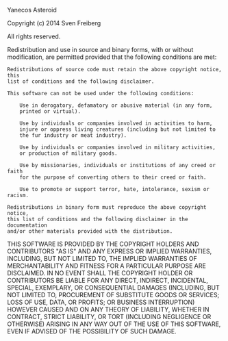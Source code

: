 ﻿Yanecos Asteroid

Copyright (c) 2014 Sven Freiberg

All rights reserved.

Redistribution and use in source and binary forms, with or without modification,
are permitted provided that the following conditions are met:

	Redistributions of source code must retain the above copyright notice, this
	list of conditions and the following disclaimer.

	This software can not be used under the following conditions:

		Use in derogatory, defamatory or abusive material (in any form,
		printed or virtual).

		Use by individuals or companies involved in activities to harm,
		injure or oppress living creatures (including but not limited to
		the fur industry or meat industry).

		Use by individuals or companies involved in military activities,
		or production of military goods.

		Use by missionaries, individuals or institutions of any creed or faith
		for the purpose of converting others to their creed or faith.

		Use to promote or support terror, hate, intolerance, sexism or racism.

	Redistributions in binary form must reproduce the above copyright notice,
	this list of conditions and the following disclaimer in the documentation
	and/or other materials provided with the distribution.

THIS SOFTWARE IS PROVIDED BY THE COPYRIGHT HOLDERS AND CONTRIBUTORS "AS IS" AND
ANY EXPRESS OR IMPLIED WARRANTIES, INCLUDING, BUT NOT LIMITED TO, THE IMPLIED
WARRANTIES OF MERCHANTABILITY AND FITNESS FOR A PARTICULAR PURPOSE ARE
DISCLAIMED. IN NO EVENT SHALL THE COPYRIGHT HOLDER OR CONTRIBUTORS BE LIABLE FOR
ANY DIRECT, INDIRECT, INCIDENTAL, SPECIAL, EXEMPLARY, OR CONSEQUENTIAL DAMAGES
(INCLUDING, BUT NOT LIMITED TO, PROCUREMENT OF SUBSTITUTE GOODS OR SERVICES;
LOSS OF USE, DATA, OR PROFITS; OR BUSINESS INTERRUPTION) HOWEVER CAUSED AND ON
ANY THEORY OF LIABILITY, WHETHER IN CONTRACT, STRICT LIABILITY, OR TORT
(INCLUDING NEGLIGENCE OR OTHERWISE) ARISING IN ANY WAY OUT OF THE USE OF
THIS SOFTWARE, EVEN IF ADVISED OF THE POSSIBILITY OF SUCH DAMAGE.